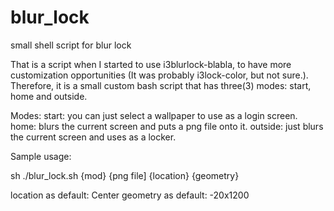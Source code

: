 # blur_lock
small shell script for blur lock

That is a script when I started to use i3blurlock-blabla, to have more customization opportunities (It was probably i3lock-color, but not sure.).
Therefore, it is a small custom bash script that has three(3) modes: start, home and outside. 

Modes:
start: you can just select a wallpaper to use as a login screen.
home: blurs the current screen and puts a png file onto it.
outside: just blurs the current screen and uses as a locker.

Sample usage:

sh ./blur_lock.sh {mod} {png file] {location} {geometry}


location as default: Center
geometry as default: -20x1200








